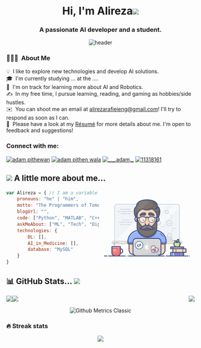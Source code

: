 
<h1 align="center">Hi, I'm Alireza<img width="30px" src="https://raw.githubusercontent.com/iampavangandhi/iampavangandhi/master/gifs/Hi.gif"></h1>
<h3 font-size="20" align="center">A passionate AI developer and a student.</h3>

<div align="center">

![header](https://raw.githubusercontent.com/chiraag-kakar/chiraag-kakar/master/hadder.gif)

</div>

### 👨🏻‍💻 &nbsp;About Me

💡 &nbsp;I like to explore new technologies and develop AI solutions.\
🎓 &nbsp;I'm currently studying ... at the ....\
🌱 &nbsp;I'm on track for learning more about AI and Robotics.\
✍️ &nbsp;In my free time, I pursue learning, reading, and gaming as hobbies/side hustles.\
✉️ &nbsp;You can shoot me an email at alirezarafieieng@gmail.com! I'll try to respond as soon as I can.\
📄 &nbsp;Please have a look at my [Résumé](https:///resume.html) for more details about me. I'm open to feedback and suggestions!


<h3 align="left">Connect with me:</h3>
<p align="left">
  <a href="https://www.linkedin.com/in/alireza-rafiei-003585165/" target="blank"><img align="center"
      src="https://raw.githubusercontent.com/rahuldkjain/github-profile-readme-generator/master/src/images/icons/Social/linked-in-alt.svg"
      alt="adam pithewan" height="30" width="40" /></a>
  <a href=""https://telegram.me/Alireza_ra9"" target="blank"><img align="center"
      src="https://cdn.discordapp.com/attachments/551257352133672964/883288904638275664/telegram.png"
      alt="adam pithen wala" height="30" width="40" /></a>
  <a href="https://www.instagram.com/alireza_rafiei96/" target="blank"><img align="center"
      src="https://raw.githubusercontent.com/rahuldkjain/github-profile-readme-generator/master/src/images/icons/Social/instagram.svg"
      alt="_._.adam._" height="30" width="40" /></a>
 <a href="https://stackoverflow.com/" target="blank"><img align="center" src="https://raw.githubusercontent.com/rahuldkjain/github-profile-readme-generator/master/src/images/icons/Social/stack-overflow.svg" alt="11318161" height="30" width="40" /></a>


## <img src="https://media.giphy.com/media/VgCDAzcKvsR6OM0uWg/giphy.gif" width="50"> A little more about me...
<img align="right" style="width:16rem; height:auto" src="https://raw.githubusercontent.com/Elanza-48/Elanza-48/41a4790484e268102dfdab2b7c59d440d3ffafab/resources/img/geek.gif"/>


```javascript
var Alireza = { // I am a variable rather than a constant.
    pronouns: "he" | "him",
    motto: "The Programmers of Tomorrow are the Wizards of the Future.",
    blogUrl: "",
    code: ["Python", "MATLAB", "C++", "Python"],
    askMeAbout: ["ML", "Tech", "Digital Health"],
    technologies: {
        DL: [],
        AI_in_Medicine: [],
        database: "MySQL"
    }
}
```

<div align="center">

</div>

## 📊 GitHub Stats... <img src="https://user-images.githubusercontent.com/5679180/79618120-0daffb80-80be-11ea-819e-d2b0fa904d07.gif" width="27px">

<img align="left" src="https://img.shields.io/github/followers/AlirezaRafiei9?style=social"></img>
<img align="left" src="https://img.shields.io/github/stars/AlirezaRafiei9?style=social"></img>
<img align="right" src="https://badges.pufler.dev/repos/AlirezaRafiei9"></img>
<br/>

<div align="center">

![Github Metrics Classic](https://metrics.lecoq.io/AlirezaRafiei9?template=classic)

<!--![Github Metrics Terminal](https://metrics.lecoq.io/AlirezaRafiei9?template=terminal)-->

</div>

### 🔥 Streak stats

<div align="center">

<img src="http://github-readme-streak-stats.herokuapp.com?user=AlirezaRafiei9&theme=dark"></img>

</div>
